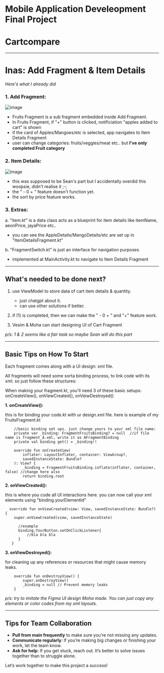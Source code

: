 # Mobile Application Develeopment Final Project
# Cartcompare
---
# Inas: Add Fragment & Item Details

_Here's what I already did_

### **1. Add Fragment:** 

![image](https://github.com/user-attachments/assets/c6d638a4-168a-4540-855d-ba5e35b01c0b)

- Fruits Fragment is a sub fragment embedded inside Add Fragment. 
- In Fruits Fragment, if "+" button is clicked, notificiation "apples added to cart" is shown
- if the card of Apples/Mangoes/etc is selected, app navigates to Item Details Fragment
- user can change categories: fruits/veggies/meat etc.. but **I've only completed Fruit category**
  
### **2. Item Details:** 

![image](https://github.com/user-attachments/assets/b3cbe336-47db-404e-bd94-feee5dacedfd)
- this was supposed to be Sean's part but I accidentally overdid this woopsie, didn't realise it ;-;
- the " -  0  + " feature doesn't function yet.
- the sort by price feature works.

### **3. Extras:** 

a. "item.kt" is a data class acts as a blueprint for item details like itemName, aeonPrice, jayaPrice etc.. 

- you can see the AppleDetails/MangoDetails/etc are set up in "ItemDetailsFragment.kt" 

b. "FragmentSwitch.kt" is just an interface for navigation purposes

- implemented at MainActivity.kt to navigate to Item Details Fragment
  
---
## What's needed to be done next?

1. use ViewModel to store data of cart item details & quantity.
   
   - just chatgpt about it.
   - can use other solutions if better.
     
3. if (1) is completed, then we can make the " -  0  + " and "+" feature work. 
4. Vesim & Moha can start designing UI of Cart Fragment
   
_p/s: 1 & 2 seems like a fair task so maybe Sean will do this part_

---
## Basic Tips on How To Start

Each fragment comes along with a UI design: xml file.

All fragments will need some sorta binding process, to link code with its xml. so just follow these structures:

When making your fragment.kt, you'll need 3 of these basic setups: onCreateView(), onViewCreated(), onVeiwDestroyed()

**1. onCreateView():**

this is for binding your code.kt with ur design.xml file. here is example of my FruitsFragment.kt
  
        //basic binding set ups. just change yours to your xml file name:
        private var _binding: FragmentFruitsBinding? = null  //if file name is fragment_A.xml, write it as AFragmentBinding
        private val binding get() = _binding!!
    
        override fun onCreateView(
            inflater: LayoutInflater, container: ViewGroup?,
            savedInstanceState: Bundle?
        ): View? {
            _binding = FragmentFruitsBinding.inflate(inflater, container, false) //change here also
            return binding.root 
       
**2. onViewCreated():**

this is where you code all UI interactions here. you can now call your xml elements using "binding.yourElementId" 
     
      override fun onViewCreated(view: View, savedInstanceState: Bundle?) {
        super.onViewCreated(view, savedInstanceState)

          //example
          binding.YourButton.setOnClickListener{
              //bla bla bla
          }
       }
       
**3. onViewDestroyed():**

for cleaning up any references or resources that might cause memory leaks.
        
        override fun onDestroyView() {
            super.onDestroyView()
            _binding = null // Prevent memory leaks
        }


_p/s: try to imitate the Figma UI design Moha made. You can just copy any elements or color codes from my xml layouts._

---

## Tips for Team Collaboration

- **Pull from main frequently** to make sure you’re not missing any updates.
- **Communicate regularly**: If you’re making big changes or finishing your work, let the team know.
- **Ask for help**: If you get stuck, reach out. It’s better to solve issues together than to struggle alone.

Let’s work together to make this project a success!
